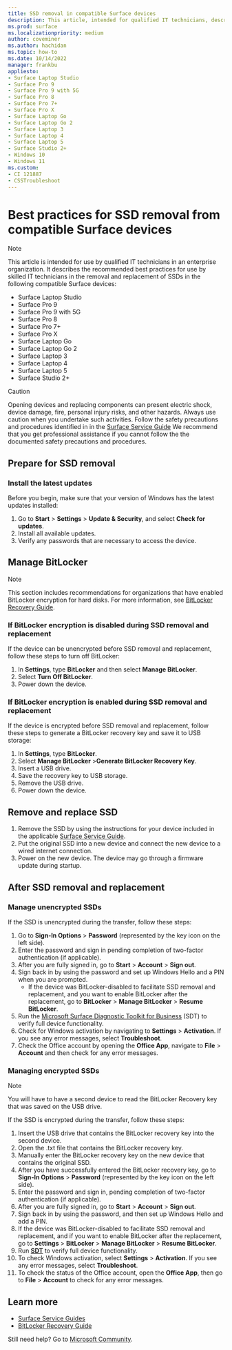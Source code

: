 ```yaml
---
title: SSD removal in compatible Surface devices
description: This article, intended for qualified IT technicians, describes the recommended best practices for the removal and replacement of SSDs in Surface Laptop 4, Surface Laptop 3, Surface Pro 7+, Surface Pro X, and Surface Laptop Go. 
ms.prod: surface
ms.localizationpriority: medium
author: coveminer
ms.author: hachidan
ms.topic: how-to
ms.date: 10/14/2022
manager: frankbu
appliesto:
- Surface Laptop Studio
- Surface Pro 9
- Surface Pro 9 with 5G
- Surface Pro 8
- Surface Pro 7+
- Surface Pro X
- Surface Laptop Go
- Surface Laptop Go 2
- Surface Laptop 3
- Surface Laptop 4
- Surface Laptop 5
- Surface Studio 2+
- Windows 10
- Windows 11
ms.custom: 
- CI 121887
- CSSTroubleshoot 
---
```

# Best practices for SSD removal from compatible Surface devices

> [!NOTE]
> This article is intended for use by qualified IT technicians in an enterprise organization. It describes the recommended best practices for use by skilled IT technicians in the removal and replacement of SSDs in the following compatible Surface devices:

- Surface Laptop Studio
- Surface Pro 9
- Surface Pro 9 with 5G
- Surface Pro 8
- Surface Pro 7+
- Surface Pro X
- Surface Laptop Go
- Surface Laptop Go 2
- Surface Laptop 3
- Surface Laptop 4
- Surface Laptop 5
- Surface Studio 2+

> [!CAUTION]
> Opening devices and replacing components can present electric shock, device damage, fire, personal injury risks, and other hazards. Always use caution when you undertake such activities. Follow the safety precautions and procedures identified in in the [Surface Service Guide](https://www.microsoft.com/download/100440) We recommend that you get professional assistance if you cannot follow the the documented safety precautions and procedures.

## Prepare for SSD removal

### Install the latest updates

Before you begin, make sure that your version of Windows has the latest updates installed:

1. Go to **Start** > **Settings** > **Update & Security**, and select **Check for updates**.
2. Install all available updates.
3. Verify any passwords that are necessary to access the device.  

## Manage BitLocker

> [!NOTE]
> This section includes recommendations for organizations that have enabled BitLocker encryption for hard disks. For more information, see  [BitLocker Recovery Guide](/windows/security/information-protection/bitlocker/bitlocker-recovery-guide-plan).

### If BitLocker encryption is disabled during SSD removal and replacement

If the device can be unencrypted before SSD removal and replacement, follow these steps to turn off BitLocker:

1. In **Settings**, type **BitLocker** and then select **Manage BitLocker**.
2. Select **Turn Off BitLocker**.
3. Power down the device.

### If BitLocker encryption is enabled during SSD removal and replacement

If the device is encrypted before SSD removal and replacement, follow these steps to generate a BitLocker recovery key and save it to USB storage:

1. In **Settings**, type **BitLocker**.
2. Select **Manage BitLocker** >**Generate BitLocker Recovery Key**.
2. Insert a USB drive.
4. Save the recovery key to USB storage.  
5. Remove the USB drive.  
6. Power down the device.

## Remove and replace SSD

1. Remove the SSD by using the instructions for your device included in the applicable [Surface Service Guide](https://www.microsoft.com/download/100440).
2. Put the original SSD into a new device and connect the new device to a wired internet connection.
3. Power on the new device. The device may go through a firmware update during startup.  

## After SSD removal and replacement

### Manage unencrypted SSDs

If the SSD is unencrypted during the transfer, follow these steps:

1. Go to **Sign-In Options** > **Password** (represented by the key icon on the left side).  
2. Enter the password and sign in pending completion of two-factor authentication (if applicable).
3. After you are fully signed in, go to **Start** > **Account** > **Sign out**.  
4. Sign back in by using the password and set up Windows Hello and a PIN when you are prompted.
    - If the device was BitLocker-disabled to facilitate SSD removal and replacement, and you want to enable BitLocker after the replacement, go to **BitLocker** > **Manage BitLocker** > **Resume BitLocker**.  
6. Run the [Microsoft Surface Diagnostic Toolkit for Business](surface-diagnostic-toolkit-for-business-intro.md) (SDT) to verify full device functionality.  
7. Check for Windows activation by navigating to **Settings** > **Activation**.  If you see any error messages, select **Troubleshoot**.
8. Check the Office account by opening the **Office App**, navigate to **File** > **Account** and then check for any error messages.  

### Managing encrypted SSDs

> [!NOTE]
> You will have to have a second device to read the BitLocker Recovery key that was saved on the USB drive.

If the SSD is encrypted during the transfer, follow these steps:

1. Insert the USB drive that contains the BitLocker recovery key into the second device.
2. Open the .txt file that contains the BitLocker recovery key.
3. Manually enter the BitLocker recovery key on the new device that contains the original SSD.  
4. After you have successfully entered the BitLocker recovery key, go to **Sign-In Options** > **Password** (represented by the key icon on the left side).  
5. Enter the password and sign in, pending completion of two-factor authentication (if applicable).
6. After you are fully signed in, go to **Start** > **Account** > **Sign out**.  
7. Sign back in by using the password, and then set up Windows Hello and add a PIN.
8. If the device was BitLocker-disabled to facilitate SSD removal and replacement, and if you want to enable BitLocker after the replacement, go to **Settings** > **BitLocker** > **Manage BitLocker** > **Resume BitLocker**.  
9. Run **[SDT](surface-diagnostic-toolkit-for-business-intro.md)** to verify full device functionality.  
10. To check Windows activation, select **Settings** > **Activation**.  If you see any error messages, select **Troubleshoot**.
11. To check the status of the Office account, open the **Office App**, then go to **File** > **Account** to check for any error messages.

## Learn more

- [Surface Service Guides](https://www.microsoft.com/download/100440)
- [BitLocker Recovery Guide](/windows/security/information-protection/bitlocker/bitlocker-recovery-guide-plan)

Still need help? Go to [Microsoft Community](https://answers.microsoft.com/).
